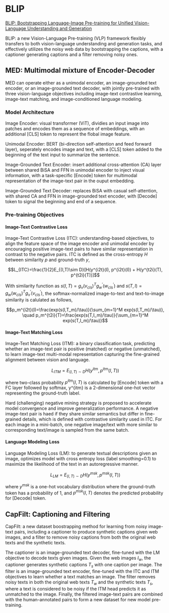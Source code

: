 # BLIP
[BLIP: Bootstrapping Language-Image Pre-training for Unified Vision-Language Understanding and Generation](https://proceedings.mlr.press/v162/li22n/li22n.pdf)  

BLIP: a new Vision-Language Pre-training (VLP) framework flexibly transfers to both vision-language understanding and generation tasks, and effectively utilizes the noisy web data by bootstrapping the captions, with a captioner generating captions and a filter removing noisy ones.

## MED: Multimodal mixture of Encoder-Decoder
MED can operate either as a unimodal encoder, an image-grounded text encoder, or an image-grounded text decoder, with jointly pre-trained with three vision-language objectives including image-text contrastive learning, image-text matching, and image-conditioned language modeling.  

### Model Architecture
Image Encoder: visual transformer (ViT), dividies an input image into patches and encodes them as a sequence of embeddings, with an additional [CLS] token to represent the flobal image feature.  

Unimodal Encoder: BERT (bi-direction self-attention and feed forward layer), seperately encodes image and text, with a [CLS] token added to the beginning of the text input to summarize the sentence.

Image-Grounded Text Encoder: insert additional cross-attention (CA) layer between shared BiSA and FFN in unimodal encoder to inject visual information, with a task-specific [Encode] token for multimodal representation of the image-text pair in the ouput embedding.

Image-Grounded Text Decoder: replaces BiSA with casual self-attention, with shared CA and FFN in image-grounded text encoder, with [Decode] token to signal the beginning and end of a sequence.

### Pre-training Objectives
#### Image-Text Contrastive Loss
Image-Text Contrastive Loss (ITC): understanding-based objectives, to align the feature space of the image encoder and unimodal encoder by encouraging positive image-text pairs to have similar representation in contrast to the negative pairs. ITC is defined as the cross-entropy $H$ between similarity $p$ and ground-truth $y$, 
```math
L_{ITC}=\frac{1}{2}E_{(I,T)\sim D}[H(y^{i2t}(I), p^{i2t}(I)) + H(y^{t2i}(T), p^{t2i}(T))]
```
With similarity function as $s(I,T)=g_v(v_{cls})^T g_w^\prime(w_{cls}^\prime)$ and $s(T,I)=g_w(w_{cls})^T g_v^\prime(v_{cls}^\prime)$, the softmax-normalized image-to-text and text-to-image similarity is calulated as follows, 
```math
p_m^{i2t}(I)=\frac{exp(s(I,T_m)/\tau)}{\sum_{m=1}^M exp(s(I,T_m)/\tau)}, \quad
p_m^{t2i}(T)=\frac{exp(s(T,I_m)/\tau)}{\sum_{m=1}^M exp(s(T,I_m)/\tau)}
```

#### Image-Text Matching Loss
Image-Text Matching Loss (ITM): a binary classification task, predicting whether an image-text pair is positive (matched) or negative (unmatched), to learn image-text multi-modal representation capturing the fine-grained alignment between vision and language.
```math
L_{ITM}=E_{(I,T)\sim D} H(y^{itm}, p^{itm}(I,T))
```
where two-class probability $p^{itm}(I,T)$ is calculated by [Encode] token with a FC layer followed by softmax, y^{itm} is a 2-dimensional one-hot vector representing the ground-truth label. 

Hard (challenging) negative mining strategy is proposed to accelerate model convergence and improve generalization performance. A negative image-text pair is haed if they share similar semantics but differ in fine-grained details, which is defined with contrastive similarity used in ITC. For each image in a mini-batch, one negative image/text with more similar to corresponding text/image is sampled from the same batch.

#### Language Modeling Loss
Language Modeling Loss (LM): to generate textual descriptions given an image, optimizes model with cross entropy loss (label smoothing=0.1) to maximize the likelihood of the text in an autoregressive manner.
```math
L_{LM}=E_{(I,T)\sim D} H(y^{msk}, p^{msk}(I,T))
```
where $y^{msk}$ is a one-hot vocabulary distribution where the ground-truth token has a probability of 1, and $p^{msk}(I,T)$ denotes the predicted probability for [Decode] token.

## CapFilt: Captioning and Filtering
CapFilt: a new dataset boostrapping method for learning from noisy image-text pairs, including a captioner to produce synthetic captions given web images, and a filter to remove noisy captions from both the original web texts and the synthetic texts.

The captioner is an image-grounded text decoder, fine-tuned with the LM objective to decode texts given images. Given the web images $I_w$, the captioner generates synthetic captions $T_s$ with one caption per image. 
The filter is an image-grounded text encoder, fine-tuned with the ITC and ITM objectives to learn whether a text matches an image. The filter removes noisy texts in both the original web texts $T_w$ and the synthetic texts $T_s$, where a text is considered to be noisy if the ITM head predicts it as unmatched to the image.
Finally, the filtered image-text pairs are combined with the human-annotated pairs to form a new dataset for new model pre-training.







